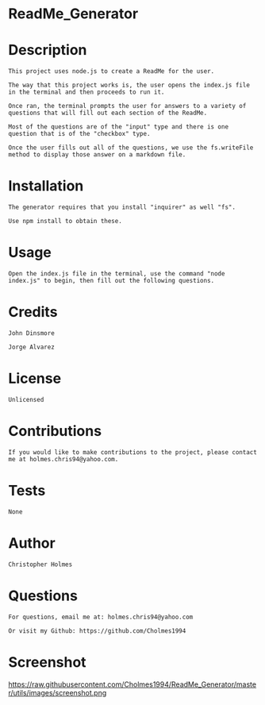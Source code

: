 # ReadMe_Generator

# Description

    This project uses node.js to create a ReadMe for the user.
    
    The way that this project works is, the user opens the index.js file in the terminal and then proceeds to run it.

    Once ran, the terminal prompts the user for answers to a variety of questions that will fill out each section of the ReadMe.

    Most of the questions are of the "input" type and there is one question that is of the "checkbox" type.

    Once the user fills out all of the questions, we use the fs.writeFile method to display those answer on a markdown file.

# Installation

    The generator requires that you install "inquirer" as well "fs".

    Use npm install to obtain these.

# Usage

    Open the index.js file in the terminal, use the command "node index.js" to begin, then fill out the following questions.

# Credits

    John Dinsmore
    
    Jorge Alvarez

# License

    Unlicensed

# Contributions

    If you would like to make contributions to the project, please contact me at holmes.chris94@yahoo.com.

# Tests

    None

# Author

    Christopher Holmes

# Questions

    For questions, email me at: holmes.chris94@yahoo.com 
    
    Or visit my Github: https://github.com/Cholmes1994

# Screenshot

https://raw.githubusercontent.com/Cholmes1994/ReadMe_Generator/master/utils/images/screenshot.png
